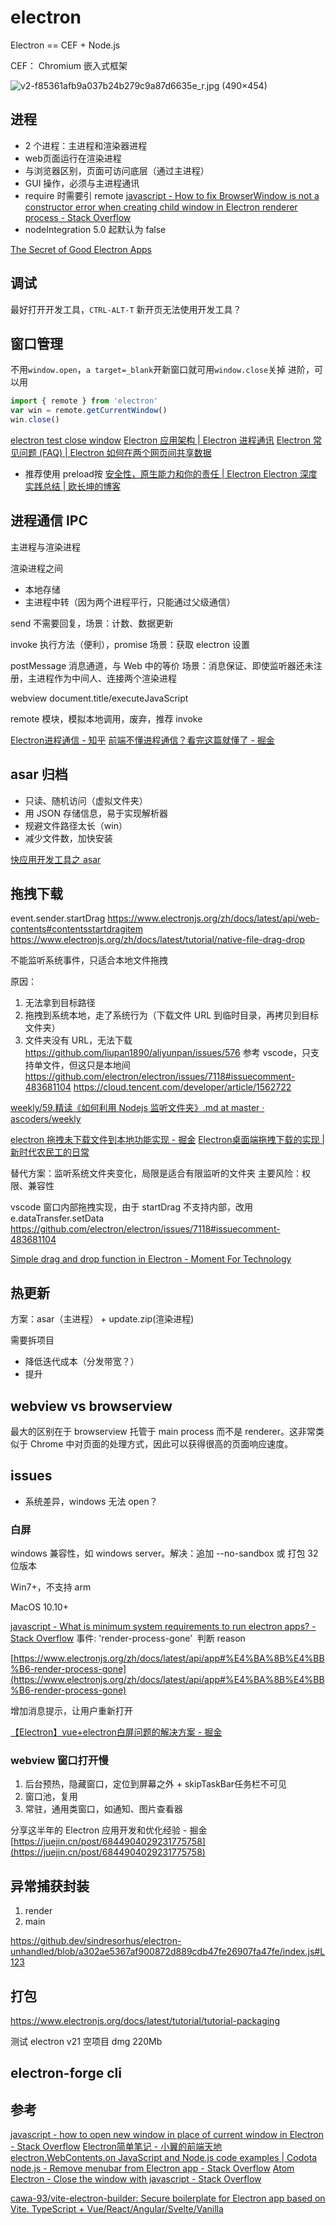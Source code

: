 # electron

Electron == CEF + Node.js

CEF： Chromium 嵌入式框架

![v2-f85361afb9a037b24b279c9a87d6635e_r.jpg (490×454)](https://pic3.zhimg.com/v2-f85361afb9a037b24b279c9a87d6635e_r.jpg)

## 进程

- 2 个进程：主进程和渲染器进程
- web页面运行在渲染进程
- 与浏览器区别，页面可访问底层（通过主进程）
- GUI 操作，必须与主进程通讯
- require 时需要引 remote [javascript - How to fix BrowserWindow is not a constructor error when creating child window in Electron renderer process - Stack Overflow](https://stackoverflow.com/questions/45639628/how-to-fix-browserwindow-is-not-a-constructor-error-when-creating-child-window-i)
- nodeIntegration 5.0 起默认为 false

[The Secret of Good Electron Apps](https://jlongster.com/secret-of-good-electron-apps)


## 调试
最好打开开发工具，`CTRL-ALT-T`
新开页无法使用开发工具？

## 窗口管理
不用`window.open`，`a target=_blank`开新窗口就可用`window.close`关掉
进阶，可以用
```js
import { remote } from 'electron'
var win = remote.getCurrentWindow()
win.close()
```
[electron test close window](https://codepen.io/cyio/pen/QZPLaV)
[Electron 应用架构 | Electron 进程通讯](https://electronjs.org/docs/tutorial/application-architecture#%25E9%25A2%2598%25E5%25A4%2596%25E8%25AF%259D%25EF%25BC%259A%25E8%25BF%259B%25E7%25A8%258B%25E9%2597%25B4%25E9%2580%259A%25E8%25AE%25AF)
[Electron 常见问题 (FAQ) | Electron 如何在两个网页间共享数据](https://electronjs.org/docs/faq#%25E5%25A6%2582%25E4%25BD%2595%25E5%259C%25A8%25E4%25B8%25A4%25E4%25B8%25AA%25E7%25BD%2591%25E9%25A1%25B5%25E9%2597%25B4%25E5%2585%25B1%25E4%25BA%25AB%25E6%2595%25B0%25E6%258D%25AE%25EF%25BC%259F)

- 推荐使用 preload按
[安全性，原生能力和你的责任 | Electron ](https://electronjs.org/docs/tutorial/security#2-do-not-enable-nodejs-integration-for-remote-content)
[Electron 深度实践总结 | 欧长坤的博客](https://changkun.us/archives/2017/03/217/)

## 进程通信 IPC

主进程与渲染进程

渲染进程之间
- 本地存储
- 主进程中转（因为两个进程平行，只能通过父级通信）

send 不需要回复，场景：计数、数据更新

invoke 执行方法（便利），promise 场景：获取 electron 设置

postMessage 消息通道，与 Web 中的等价
场景：消息保证、即使监听器还未注册，主进程作为中间人、连接两个渲染进程

webview document.title/executeJavaScript 

remote 模块，模拟本地调用，废弃，推荐 invoke

[Electron进程通信 - 知乎](https://zhuanlan.zhihu.com/p/453287153)
[前端不懂进程通信？看完这篇就懂了 - 掘金](https://juejin.cn/post/6988484297485189127)

## asar 归档

- 只读、随机访问（虚拟文件夹）
- 用 JSON 存储信息，易于实现解析器
- 规避文件路径太长（win）
- 减少文件数，加快安装

[快应用开发工具之 asar](https://quickapp.vivo.com.cn/quickapp-ide-asar/)

## 拖拽下载

event.sender.startDrag
https://www.electronjs.org/zh/docs/latest/api/web-contents#contentsstartdragitem
https://www.electronjs.org/zh/docs/latest/tutorial/native-file-drag-drop

不能监听系统事件，只适合本地文件拖拽

原因：
1. 无法拿到目标路径
2. 拖拽到系统本地，走了系统行为（下载文件 URL 到临时目录，再拷贝到目标文件夹）
3. 文件夹没有 URL，无法下载
https://github.com/liupan1890/aliyunpan/issues/576
参考 vscode，只支持单文件，但这只是本地间
https://github.com/electron/electron/issues/7118#issuecomment-483681104
https://cloud.tencent.com/developer/article/1562722

[weekly/59.精读《如何利用 Nodejs 监听文件夹》.md at master · ascoders/weekly](https://github.com/ascoders/weekly/blob/master/%25E5%2589%258D%25E6%25B2%25BF%25E6%258A%2580%25E6%259C%25AF/59.%25E7%25B2%25BE%25E8%25AF%25BB%25E3%2580%258A%25E5%25A6%2582%25E4%25BD%2595%25E5%2588%25A9%25E7%2594%25A8%2520Nodejs%2520%25E7%259B%2591%25E5%2590%25AC%25E6%2596%2587%25E4%25BB%25B6%25E5%25A4%25B9%25E3%2580%258B.md)

[electron 拖拽未下载文件到本地功能实现 - 掘金](https://juejin.cn/post/7095557874658574373#heading-1)
[Electron桌面端拖拽下载的实现 | 新时代农民工的日常](https://pinkcle.com/electron/dragdrop.html)

替代方案：监听系统文件夹变化，局限是适合有限监听的文件夹
主要风险：权限、兼容性

vscode 窗口内部拖拽实现，由于 startDrag 不支持内部，改用 e.dataTransfer.setData
https://github.com/electron/electron/issues/7118#issuecomment-483681104

[Simple drag and drop function in Electron - Moment For Technology](https://www.mo4tech.com/simple-drag-and-drop-function-in-electron.html)

## 热更新

方案：asar（主进程） + update.zip(渲染进程)

需要拆项目

- 降低迭代成本（分发带宽？）
- 提升

## webview vs browserview

最大的区别在于 browserview 托管于 main process 而不是 renderer。这非常类似于 Chrome 中对页面的处理方式，因此可以获得很高的页面响应速度。

## issues

- 系统差异，windows 无法 open？

###  白屏

windows 兼容性，如 windows server。解决：追加 --no-sandbox 或 打包 32 位版本

Win7+，不支持 arm

MacOS 10.10+

[javascript - What is minimum system requirements to run electron apps? - Stack Overflow](https://stackoverflow.com/questions/36306450/what-is-minimum-system-requirements-to-run-electron-apps)
事件: 'render-process-gone’  判断 reason

[https://www.electronjs.org/zh/docs/latest/api/app#%E4%BA%8B%E4%BB%B6-render-process-gone](https://www.electronjs.org/zh/docs/latest/api/app#%E4%BA%8B%E4%BB%B6-render-process-gone)

增加消息提示，让用户重新打开

[【Electron】vue+electron白屏问题的解决方案 - 掘金]([https://juejin.cn/post/7136124646079856671](https://juejin.cn/post/7136124646079856671))

### webview 窗口打开慢

1. 后台预热，隐藏窗口，定位到屏幕之外 + skipTaskBar任务栏不可见
2. 窗口池，复用
3. 常驻，通用类窗口，如通知、图片查看器

分享这半年的 Electron 应用开发和优化经验 - 掘金 [https://juejin.cn/post/6844904029231775758](https://juejin.cn/post/6844904029231775758)

## 异常捕获封装

1. render
2. main

https://github.dev/sindresorhus/electron-unhandled/blob/a302ae5367af900872d889cdb47fe26907fa47fe/index.js#L123

## 打包

https://www.electronjs.org/docs/latest/tutorial/tutorial-packaging

测试 electron v21 空项目 dmg 220Mb

## electron-forge cli

## 参考
[javascript - how to open new window in place of current window in Electron - Stack Overflow](https://stackoverflow.com/questions/36072035/how-to-open-new-window-in-place-of-current-window-in-electron/38043021)
[Electron简单笔记 - 小翼的前端天地](https://www.my-fe.pub/post/electron-note.html)
[electron.WebContents.on JavaScript and Node.js code examples | Codota](https://www.codota.com/code/javascript/functions/electron/WebContents/on)
[node.js - Remove menubar from Electron app - Stack Overflow](https://stackoverflow.com/questions/39091964/remove-menubar-from-electron-app)
[Atom Electron - Close the window with javascript - Stack Overflow](https://stackoverflow.com/questions/31171597/atom-electron-close-the-window-with-javascript)

[cawa-93/vite-electron-builder: Secure boilerplate for Electron app based on Vite. TypeScript + Vue/React/Angular/Svelte/Vanilla](https://github.com/cawa-93/vite-electron-builder)
